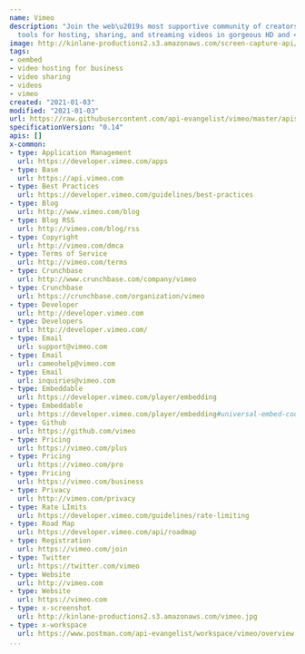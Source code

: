 ```yaml
---
name: Vimeo
description: "Join the web\u2019s most supportive community of creators and get high-quality
  tools for hosting, sharing, and streaming videos in gorgeous HD and 4K with no ads."
image: http://kinlane-productions2.s3.amazonaws.com/screen-capture-api/275-vimeo.jpg
tags:
- oembed
- video hosting for business
- video sharing
- videos
- vimeo
created: "2021-01-03"
modified: "2021-01-03"
url: https://raw.githubusercontent.com/api-evangelist/vimeo/master/apis.json
specificationVersion: "0.14"
apis: []
x-common:
- type: Application Management
  url: https://developer.vimeo.com/apps
- type: Base
  url: https://api.vimeo.com
- type: Best Practices
  url: https://developer.vimeo.com/guidelines/best-practices
- type: Blog
  url: http://www.vimeo.com/blog
- type: Blog RSS
  url: http://vimeo.com/blog/rss
- type: Copyright
  url: http://vimeo.com/dmca
- type: Terms of Service
  url: http://vimeo.com/terms
- type: Crunchbase
  url: http://www.crunchbase.com/company/vimeo
- type: Crunchbase
  url: https://crunchbase.com/organization/vimeo
- type: Developer
  url: http://developer.vimeo.com
- type: Developers
  url: http://developer.vimeo.com/
- type: Email
  url: support@vimeo.com
- type: Email
  url: cameohelp@vimeo.com
- type: Email
  url: inquiries@vimeo.com
- type: Embeddable
  url: https://developer.vimeo.com/player/embedding
- type: Embeddable
  url: https://developer.vimeo.com/player/embedding#universal-embed-code
- type: Github
  url: https://github.com/vimeo
- type: Pricing
  url: https://vimeo.com/plus
- type: Pricing
  url: https://vimeo.com/pro
- type: Pricing
  url: https://vimeo.com/business
- type: Privacy
  url: http://vimeo.com/privacy
- type: Rate LImits
  url: https://developer.vimeo.com/guidelines/rate-limiting
- type: Road Map
  url: https://developer.vimeo.com/api/roadmap
- type: Registration
  url: https://vimeo.com/join
- type: Twitter
  url: https://twitter.com/vimeo
- type: Website
  url: http://vimeo.com
- type: Website
  url: https://vimeo.com
- type: x-screenshot
  url: http://kinlane-productions2.s3.amazonaws.com/vimeo.jpg
- type: x-workspace
  url: https://www.postman.com/api-evangelist/workspace/vimeo/overview
...
```

